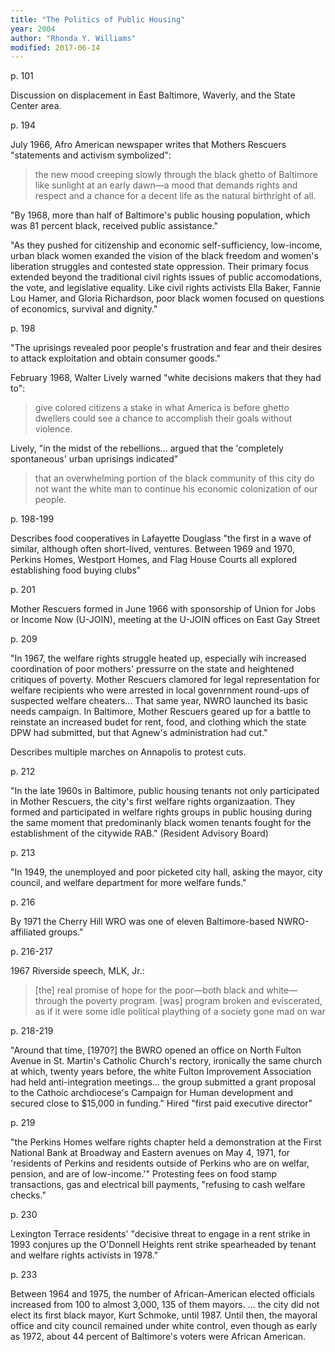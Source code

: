 ```yaml
---
title: "The Politics of Public Housing"
year: 2004
author: "Rhonda Y. Williams"
modified: 2017-06-14
---
```


p. 101

Discussion on displacement in East Baltimore, Waverly, and the State Center area.

p. 194

July 1966, Afro American newspaper writes that Mothers Rescuers "statements and activism symbolized":

>the new mood creeping slowly through the black ghetto of Baltimore like sunlight at an early dawn—a mood that demands rights and respect and a chance for a decent life as the natural birthright of all.

"By 1968, more than half of Baltimore's public housing population, which was 81 percent black, received public assistance."

"As they pushed for citizenship and economic self-sufficiency, low-income, urban black women exanded the vision of the black freedom and women's liberation struggles and contested state oppression. Their primary focus extended beyond the traditional civil rights issues of public accomodations, the vote, and legislative equality. Like civil rights activists Ella Baker, Fannie Lou Hamer, and Gloria Richardson, poor black women focused on questions of economics, survival and dignity."

p. 198

"The uprisings revealed poor people's frustration and fear and their desires to attack exploitation and obtain consumer goods."

February 1968, Walter Lively warned "white decisions makers that they had to":

> give colored citizens a stake in what America is before ghetto dwellers could see a chance to accomplish their goals without violence.

Lively, "in the midst of the rebellions... argued that the 'completely spontaneous' urban uprisings indicated"

> that an overwhelming portion of the black community of this city do not want the white man to continue his economic colonization of our people.

p. 198-199

Describes food cooperatives in Lafayette Douglass "the first in a wave of similar, although often short-lived, ventures. Between 1969 and 1970, Perkins Homes, Westport Homes, and Flag House Courts all explored establishing food buying clubs"

p. 201

Mother Rescuers formed in June 1966 with sponsorship of Union for Jobs or Income Now (U-JOIN), meeting at the U-JOIN offices on East Gay Street

p. 209

"In 1967, the welfare rights struggle heated up, especially wih increased coordination of poor mothers' pressurre on the state and heightened critiques of poverty. Mother Rescuers clamored for legal representation for welfare recipients who were arrested in local govenrnment round-ups of suspected welfare cheaters... That same year, NWRO launched its basic needs campaign. In Baltimore, Mother Rescuers geared up for a battle to reinstate an increased budet for rent, food, and clothing which the state DPW had submitted, but that Agnew's administration had cut."

Describes multiple marches on Annapolis to protest cuts.

p. 212

"In the late 1960s in Baltimore, public housing tenants not only participated in Mother Rescuers, the city's first welfare rights organizaation. They formed and participated in welfare rights groups in public housing during the same moment that predominanly black women tenants fought for the establishment of the citywide RAB." (Resident Advisory Board)

p. 213

"In 1949, the unemployed and poor picketed city hall, asking the mayor, city council, and welfare department for more welfare funds."

p. 216

By 1971 the Cherry Hill WRO was one of eleven Baltimore-based NWRO-affiliated groups."

p. 216-217

1967 Riverside speech, MLK, Jr.:

> [the] real promise of hope for the poor—both black and white—through the poverty program. [was] program broken and eviscerated, as if it were some idle political plaything of a society gone mad on war

p. 218-219

"Around that time, [1970?] the BWRO opened an office on North Fulton Avenue in St. Martin's Catholic Church's rectory, ironically the same church at which, twenty years before, the white Fulton Improvement Association had held anti-integration meetings... the group submitted a grant proposal to the Cathoic archdiocese's Campaign for Human development and secured close to $15,000 in funding." Hired "first paid executive director"

p. 219

"the Perkins Homes welfare rights chapter held a demonstration at the First National Bank at Broadway and Eastern avenues on May 4, 1971, for 'residents of Perkins and residents outside of Perkins who are on welfar, pension, and are of low-income.'" Protesting fees on food stamp transactions, gas and electrical bill payments, "refusing to cash welfare checks."

p. 230

Lexington Terrace residents' "decisive threat to engage in a rent strike in 1993 conjures up the O'Donnell Heights rent strike spearheaded by tenant and welfare rights activists in 1978."

p. 233

Between 1964 and 1975, the number of African-American elected officials increased from 100 to almost 3,000, 135 of them mayors. ... the city did not elect its first black mayor, Kurt Schmoke, until 1987. Until then, the mayoral office and city council remained under white control, even though as early as 1972, about 44 percent of Baltimore's voters were African American.

